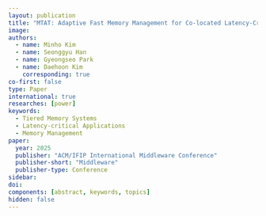 ```yaml
---
layout: publication
title: "MTAT: Adaptive Fast Memory Management for Co-located Latency-Critical Workloads in Tiered Memory System"
image:
authors:
  - name: Minho Kim
  - name: Seonggyu Han
  - name: Gyeongseo Park
  - name: Daehoon Kim
    corresponding: true
co-first: false 
type: Paper
international: true
researches: [power]
keywords:
  - Tiered Memory Systems
  - Latency-critical Applications
  - Memory Management
paper:
  year: 2025
  publisher: "ACM/IFIP International Middleware Conference"
  publisher-short: "Middleware"
  publisher-type: Conference
sidebar:
doi: 
components: [abstract, keywords, topics]
hidden: false
---
```

